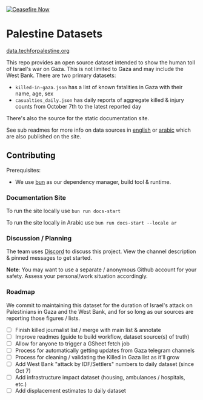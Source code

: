 [![Ceasefire Now](https://badge.techforpalestine.org/default)](https://techforpalestine.org/learn-more)

# Palestine Datasets

[data.techforpalestine.org](https://data.techforpalestine.org)

This repo provides an open source dataset intended to show the human toll of Israel's war on Gaza. This is not limited to Gaza and may include the West Bank. There are two primary datasets:

- `killed-in-gaza.json` has a list of known fatalities in Gaza with their name, age, sex
- `casualties_daily.json` has daily reports of aggregate killed & injury counts from October 7th to the latest reported day

There's also the source for the static documentation site.

See sub readmes for more info on data sources in [english](site/docs) or [arabic](site/i18n/ar/docusaurus-plugin-content-docs) which are also published on the site.

## Contributing

Prerequisites:

- We use [bun](https://bun.sh) as our dependency manager, build tool & runtime.

### Documentation Site

To run the site locally use `bun run docs-start`

To run the site locally in Arabic use `bun run docs-start --locale ar`

### Discussion / Planning

The team uses [Discord](https://discord.com/channels/1186702814341234740/1193636245784494222) to discuss this project. View the channel description & pinned messages to get started.

**Note**: You may want to use a separate / anonymous Github account for your safety. Assess your personal/work situation accordingly.

### Roadmap

We commit to maintaining this dataset for the duration of Israel's attack on Palestinians in Gaza and the West Bank, and for so long as our sources are reporting those figures / lists.

- [ ] Finish killed journalist list / merge with main list & annotate
- [ ] Improve readmes (guide to build workflow, dataset source(s) of truth)
- [ ] Allow for anyone to trigger a GSheet fetch job
- [ ] Process for automatically getting updates from Gaza telegram channels
- [ ] Process for cleaning / validating the Killed in Gaza list as it'll grow
- [ ] Add West Bank "attack by IDF/Settlers" numbers to daily dataset (since Oct 7)
- [ ] Add infrastructure impact dataset (housing, ambulances / hospitals, etc.)
- [ ] Add displacement estimates to daily dataset
